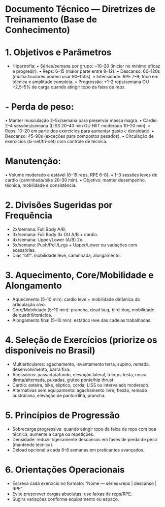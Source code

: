 # Documento Técnico — Diretrizes de Treinamento (Base de Conhecimento)

# 1. Objetivos e Parâmetros
- Hipertrofia:
  • Séries/semana por grupo: ~10–20 (iniciar no mínimo eficaz e progredir).
  • Reps: 6–15 (maior parte entre 8–12).
  • Descanso: 60–120s (multiarticulares podem usar 90–150s).
  • Intensidade: RPE 7–9; foco em técnica e amplitude completa.
  • Progressão: +1–2 reps/semana OU +2,5–5% de carga quando atingir topo da faixa de reps.

# - Perda de peso:
  • Manter musculação 2–5x/semana para preservar massa magra.
  • Cardio: 2–4 sessões/semana (LISS 20–40 min OU HIIT moderado 10–20 min).
  • Reps: 10–20 em parte dos exercícios para aumentar gasto e densidade.
  • Descanso: 45–90s (exceções para compostos pesados).
  • Circulação de exercícios (bi-set/tri-set) com controle de técnica.

# Manutenção:
  • Volume moderado e estável (8–15 reps, RPE 6–8).
  • 1–3 sessões leves de cardio (caminhada/bike 20–30 min).
  • Objetivo: manter desempenho, técnica, mobilidade e consistência.

# 2. Divisões Sugeridas por Frequência
- 2x/semana: Full Body A/B.
- 3x/semana: Full Body 3x OU A/B + cardio.
- 4x/semana: Upper/Lower (A/B) 2x.
- 5x/semana: Push/Pull/Legs + Upper/Lower ou variações com acessórias.
- Dias “off”: mobilidade leve, caminhada, alongamento.

# 3. Aquecimento, Core/Mobilidade e Alongamento
- Aquecimento (5–10 min): cardio leve + mobilidade dinâmica da articulação alvo.
- Core/Mobilidade (5–10 min): prancha, dead bug, bird-dog, mobilidade de quadril/torácica.
- Alongamento final (5–10 min): estático leve das cadeias trabalhadas.

# 4. Seleção de Exercícios (priorize os disponíveis no Brasil)
- Multiarticulares: agachamento, levantamento terra, supino, remada, desenvolvimento, barra fixa.
- Acessórios: passada/afundo, elevação lateral, tríceps testa, rosca direta/alternada, puxadas, glúteo ponte/hip thrust.
- Cardio: esteira, bike, elíptico, corda; LISS ou intervalado moderado.
- Alternativas sem equipamento: agachamento livre, flexão, remada australiana, elevação de panturrilha, prancha.

# 5. Princípios de Progressão
- Sobrecarga progressiva: quando atingir topo da faixa de reps com boa técnica, aumente a carga ou repetições.
- Densidade: reduzir ligeiramente descansos em fases de perda de peso (mantendo técnica).
- Deload opcional a cada 6–8 semanas em praticantes avançados.

# 6. Orientações Operacionais
- Escreva cada exercício no formato: “Nome — séries×reps | descanso | RPE”.
- Evite prescrever cargas absolutas; use faixas de reps/RPE.
- Sugira variações conforme equipamento ou espaço.